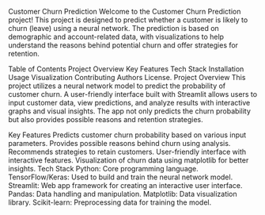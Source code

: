 Customer Churn Prediction
Welcome to the Customer Churn Prediction project! This project is designed to predict whether a customer is likely to churn (leave) using a neural network. The prediction is based on demographic and account-related data, with visualizations to help understand the reasons behind potential churn and offer strategies for retention.

Table of Contents
Project Overview
Key Features
Tech Stack
Installation
Usage
Visualization
Contributing
Authors
License.
Project Overview
This project utilizes a neural network model to predict the probability of customer churn. A user-friendly interface built with Streamlit allows users to input customer data, view predictions, and analyze results with interactive graphs and visual insights. The app not only predicts the churn probability but also provides possible reasons and retention strategies.

Key Features
Predicts customer churn probability based on various input parameters.
Provides possible reasons behind churn using analysis.
Recommends strategies to retain customers.
User-friendly interface with interactive features.
Visualization of churn data using matplotlib for better insights.
Tech Stack
Python: Core programming language.
TensorFlow/Keras: Used to build and train the neural network model.
Streamlit: Web app framework for creating an interactive user interface.
Pandas: Data handling and manipulation.
Matplotlib: Data visualization library.
Scikit-learn: Preprocessing data for training the model.
